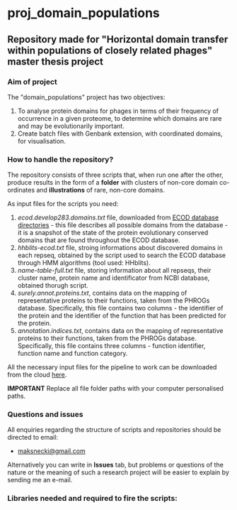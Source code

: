 # proj_domain_populations
## Repository made for "Horizontal domain transfer within populations of closely related phages" master thesis project

### Aim of project

The "domain_populations" project has two objectives:

1. To analyse protein domains for phages in terms of their frequency of occurrence in a given proteome, to determine which domains are rare and may be evolutionarily important.
2. Create batch files with Genbank extension, with coordinated domains, for visualisation.

### How to handle the repository?

The repository consists of three scripts that, when run one after the other, produce results in the form of a **folder** with clusters of non-core domain co-ordinates and **illustrations** of rare, non-core domains. 

As input files for the scripts you need:

1. *ecod.develop283.domains.txt* file, downloaded from [ECOD database directories](http://prodata.swmed.edu/ecod/distributions/ecod.develop283.domains.txt) - this file describes all possible domains from the database - it is a snapshot of the state of the protein evolutionary conserved domains that are found throughout the ECOD database.
2. *hhblits-ecod.txt* file, stroing informations about discovered domains in each repseq, obtained by the script used to search the ECOD database through HMM algorithms (tool used: HHblits).
3. *name-table-full.txt* file, storing information about all repseqs, their cluster name, protein name and identificator from NCBI database, obtained thorugh script.
4. *surely.annot.proteins.txt*, contains data on the mapping of representative proteins to their functions, taken from the PHROGs database. Specifically, this file contains two columns - the identifier of the protein and the identifier of the function that has been predicted for the protein.
5. *annotation.indices.txt*, contains data on the mapping of representative proteins to their functions, taken from the PHROGs database. Specifically, this file contains three columns - function identifier, function name and function category.

All the necessary input files for the pipeline to work can be downloaded from the cloud [here](https://www.google.com/).

**IMPORTANT** Replace all file folder paths with your computer personalised paths.

### Questions and issues

All enquiries regarding the structure of scripts and repositories should be directed to email:

- maksnecki@gmail.com

Alternatively you can write in **Issues** tab, but problems or questions of the nature or the meaning of such a research project will be easier to explain by sending me an e-mail.
### Libraries needed and required to fire the scripts:
